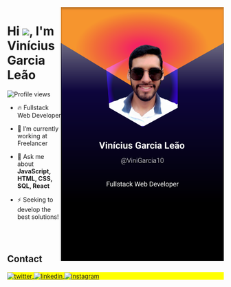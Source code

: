 <img align="right" height="590em" src="https://raw.githubusercontent.com/ViniGarcia10/ViniGarcia10/main/Card%20GIthub.svg"/>
<h1 align="left">Hi <img src="https://raw.githubusercontent.com/kaueMarques/kaueMarques/master/hi.gif" height="30px">, I'm Vinícius Garcia Leão</h1>
<p align="left"> <img src="https://komarev.com/ghpvc/?username=ViniGarcia10&color=yellow" alt="Profile views" /> </p>

- 🔥 Fullstack Web Developer

- 🔭 I’m currently working at Freelancer

<!-- - ▶️ I (not) regularly post videos on [youtube.com/maykbrito](https://youtube.com/maykbrito) -->

- 💬 Ask me about **JavaScript, HTML, CSS, SQL, React**

- ⚡ Seeking to develop the best solutions!

<!-- - 👨‍💻 More at [portifolio.dev](https://portifolio.dev) -->

<!--

<br><br>

## 🛠 &nbsp;Tech Stack

![JavaScript](https://img.shields.io/badge/-JavaScript-05122A?style=flat&logo=javascript)&nbsp;
![Node.js](https://img.shields.io/badge/-Node.js-05122A?style=flat&logo=node.js)&nbsp;
![HTML](https://img.shields.io/badge/-HTML-05122A?style=flat&logo=HTML5)&nbsp;
![CSS](https://img.shields.io/badge/-CSS-05122A?style=flat&logo=CSS3&logoColor=1572B6)&nbsp;
![React](https://img.shields.io/badge/-React-05122A?style=flat&logo=react)&nbsp;
![Git](https://img.shields.io/badge/-Git-05122A?style=flat&logo=git)&nbsp;
![GitHub](https://img.shields.io/badge/-GitHub-05122A?style=flat&logo=github)&nbsp;
![Markdown](https://img.shields.io/badge/-Markdown-05122A?style=flat&logo=markdown)&nbsp;
![Visual Studio Code](https://img.shields.io/badge/-Visual%20Studio%20Code-05122A?style=flat&logo=visual-studio-code&logoColor=007ACC)&nbsp;
![PostgreSQL](https://img.shields.io/badge/-PostgreSQL-05122A?style=flat&logo=postgresql)&nbsp;
![SQLite](https://img.shields.io/badge/-SQLite-05122A?style=flat&logo=sqlite)&nbsp;

<br><br>

## ⚙️ &nbsp;GitHub Analytics

<p align="left">
<img width="530em" src="https://github-readme-stats.vercel.app/api?username=maykbrito&show_icons=true&theme=vision-friendly-dark" alt="maykbrito's stats"/>
<img width="530em" src="https://github-readme-stats.vercel.app/api/top-langs/?username=maykbrito&layout=compact&theme=vision-friendly-dark" alt="maykbrito's most languages"/>
</p>
-->

<br><br>

## Contact

<p align="left" style="background:yellow">
<a href="https://twitter.com/Viniciu12902620" target="_blank">
  <img align="center" src="https://img.shields.io/badge/-Vinícius Garcia-05122A?style=flat&logo=twitter" alt="twitter"/>  
</a>
<a href="https://www.linkedin.com/in/vinicius-garcia-dev/" target="_blank">
  <img align="center" src="https://img.shields.io/badge/-Vinícius Garcia-05122A?style=flat&logo=linkedin" alt="linkedin"/>
</a>
<a href="https://www.instagram.com/vini_garcia_10/" target="_blank">
 <img align="center" src="https://img.shields.io/badge/-Vinícius Garcia-05122A?style=flat&logo=instagram" alt="instagram"/>
</a>
<!-- <a href="https://www.youtube.com/@viniciusgarcia371" target="_blank">
 <img align="center" src="https://img.shields.io/badge/-Vinícius Garcia-05122A?style=flat&logo=youtube" alt="youtube"/>
</a> -->
</p>
